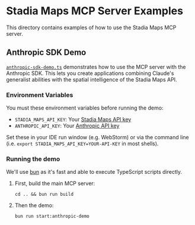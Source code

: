 # Stadia Maps MCP Server Examples

This directory contains examples of how to use the Stadia Maps MCP server.

## Anthropic SDK Demo

[`anthropic-sdk-demo.ts`](anthropic-sdk-demo.ts) demonstrates how to use the MCP server with the Anthropic SDK.
This lets you create applications combining Claude's generalist abilities
with the spatial intelligence of the Stadia Maps API.

### Environment Variables

You must these environment variables before running the demo:

- `STADIA_MAPS_API_KEY`: Your [Stadia Maps API key](https://docs.stadiamaps.com/authentication/)
- `ANTHROPIC_API_KEY`: Your [Anthropic API key](https://docs.anthropic.com/en/api/overview)

Set these in your IDE run window (e.g. WebStorm)
or via the command line (i.e. `export STADIA_MAPS_API_KEY=YOUR-API-KEY` in most shells).

### Running the demo

We'll use [bun](https://bun.sh/) as it's fast and able to execute TypeScript scripts directly.

1. First, build the main MCP server:

   ```shell
   cd .. && bun run build
   ```

2. Then the demo:
   ```shell
   bun run start:anthropic-demo
   ```
